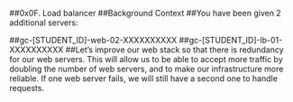 ##0x0F. Load balancer
##Background Context
##You have been given 2 additional servers:

##gc-[STUDENT_ID]-web-02-XXXXXXXXXX
##gc-[STUDENT_ID]-lb-01-XXXXXXXXXX
##Let’s improve our web stack so that there is redundancy for our web servers. This will allow us to be able to accept more traffic by doubling the number of web servers, and to make our infrastructure more reliable. If one web server fails, we will still have a second one to handle requests.
